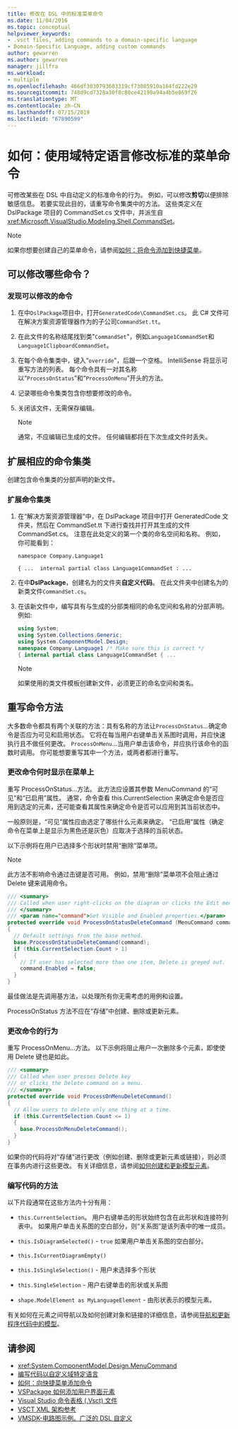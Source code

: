 ```yaml
---
title: 修改在 DSL 中的标准菜单命令
ms.date: 11/04/2016
ms.topic: conceptual
helpviewer_keywords:
- .vsct files, adding commands to a domain-specific language
- Domain-Specific Language, adding custom commands
author: gewarren
ms.author: gewarren
manager: jillfra
ms.workload:
- multiple
ms.openlocfilehash: 466df3030793603319cf73085910a164fd222e29
ms.sourcegitcommit: 748d9cd7328a30f8c80ce42198a94a4b5e869f26
ms.translationtype: MT
ms.contentlocale: zh-CN
ms.lasthandoff: 07/15/2019
ms.locfileid: "67890599"
---
```

# <a name="how-to-modify-a-standard-menu-command-in-a-domain-specific-language"></a>如何：使用域特定语言修改标准的菜单命令

可修改某些在 DSL 中自动定义的标准命令的行为。 例如，可以修改**剪切**以便排除敏感信息。 若要实现此目的，请重写命令集类中的方法。 这些类定义在 DslPackage 项目的 CommandSet.cs 文件中，并派生自 <xref:Microsoft.VisualStudio.Modeling.Shell.CommandSet>。

> [!NOTE]
> 如果你想要创建自己的菜单命令，请参阅[如何：将命令添加到快捷菜单](../modeling/how-to-add-a-command-to-the-shortcut-menu.md)。

## <a name="what-commands-can-you-modify"></a>可以修改哪些命令？

### <a name="to-discover-what-commands-you-can-modify"></a>发现可以修改的命令

1. 在中`DslPackage`项目中，打开`GeneratedCode\CommandSet.cs`。 此 C# 文件可在解决方案资源管理器作为的子公司`CommandSet.tt`。

2. 在此文件的名称结尾找到类"`CommandSet`"，例如`Language1CommandSet`和`Language1ClipboardCommandSet`。

3. 在每个命令集类中，键入“`override`”，后跟一个空格。 IntelliSense 将显示可重写方法的列表。 每个命令具有一对其名称以“`ProcessOnStatus`”和“`ProcessOnMenu`”开头的方法。

4. 记录哪些命令集类包含你想要修改的命令。

5. 关闭该文件，无需保存编辑。

    > [!NOTE]
    > 通常，不应编辑已生成的文件。 任何编辑都将在下次生成文件时丢失。

## <a name="extend-the-appropriate-command-set-class"></a>扩展相应的命令集类

创建包含命令集类的分部声明的新文件。

### <a name="to-extend-the-command-set-class"></a>扩展命令集类

1. 在“解决方案资源管理器”中，在 DslPackage 项目中打开 GeneratedCode 文件夹，然后在 CommandSet.tt 下进行查找并打开其生成的文件 CommandSet.cs。 注意在此处定义的第一个类的命名空间和名称。 例如，你可能看到：

     `namespace Company.Language1`

     `{ ...  internal partial class Language1CommandSet : ...`

2. 在中**DslPackage**，创建名为的文件夹**自定义代码**。 在此文件夹中创建名为的新类文件`CommandSet.cs`。

3. 在该新文件中，编写具有与生成的分部类相同的命名空间和名称的分部声明。 例如:

    ```csharp
    using System;
    using System.Collections.Generic;
    using System.ComponentModel.Design;
    namespace Company.Language1 /* Make sure this is correct */
    { internal partial class Language1CommandSet { ...
    ```

    > [!NOTE]
    > 如果使用的类文件模板创建新文件，必须更正的命名空间和类名。

## <a name="override-the-command-methods"></a>重写命令方法

大多数命令都具有两个关联的方法：具有名称的方法让`ProcessOnStatus`...确定命令是否应为可见和启用状态。 它将在每当用户右键单击关系图时调用，并应快速执行且不做任何更改。 `ProcessOnMenu`...当用户单击该命令，并应执行该命令的函数时调用。 你可能想要重写其中一个方法，或两者都进行重写。

### <a name="to-change-when-the-command-appears-on-a-menu"></a>更改命令何时显示在菜单上

重写 ProcessOnStatus...方法。 此方法应设置其参数 MenuCommand 的“可见”和“已启用”属性。 通常，命令查看 this.CurrentSelection 来确定命令是否应用到选定的元素，还可能查看其属性来确定命令是否可以应用到其当前状态中。

一般原则是，“可见”属性应由选定了哪些什么元素来确定。 “已启用”属性（确定命令在菜单上是显示为黑色还是灰色）应取决于选择的当前状态。

以下示例将在用户已选择多个形状时禁用“删除”菜单项。

> [!NOTE]
> 此方法不影响命令通过击键是否可用。 例如，禁用“删除”菜单项不会阻止通过 Delete 键来调用命令。

```csharp
/// <summary>
/// Called when user right-clicks on the diagram or clicks the Edit menu.
/// </summary>
/// <param name="command">Set Visible and Enabled properties.</param>
protected override void ProcessOnStatusDeleteCommand (MenuCommand command)
{
  // Default settings from the base method.
  base.ProcessOnStatusDeleteCommand(command);
  if (this.CurrentSelection.Count > 1)
  {
    // If user has selected more than one item, Delete is greyed out.
    command.Enabled = false;
  }
}
```

最佳做法是先调用基方法，以处理所有你无需考虑的用例和设置。

ProcessOnStatus 方法不应在“存储”中创建、删除或更新元素。

### <a name="to-change-the-behavior-of-the-command"></a>更改命令的行为

重写 ProcessOnMenu...方法。 以下示例将阻止用户一次删除多个元素，即使使用 Delete 键也是如此。

```csharp
/// <summary>
/// Called when user presses Delete key
/// or clicks the Delete command on a menu.
/// </summary>
protected override void ProcessOnMenuDeleteCommand()
{
  // Allow users to delete only one thing at a time.
  if (this.CurrentSelection.Count <= 1)
  {
    base.ProcessOnMenuDeleteCommand();
  }
}
```

如果你的代码将对“存储”进行更改（例如创建、删除或更新元素或链接），则必须在事务内进行这些更改。 有关详细信息，请参阅[如何创建和更新模型元素](../modeling/how-to-modify-a-standard-menu-command-in-a-domain-specific-language.md)。

### <a name="write-the-code-of-the-methods"></a>编写代码的方法

以下片段通常在这些方法内十分有用：

- `this.CurrentSelection`。 用户右键单击的形状始终包含在此形状和连接符列表中。 如果用户单击关系图的空白部分，则“关系图”是该列表中的唯一成员。

- `this.IsDiagramSelected()` - `true` 如果用户单击关系图的空白部分。

- `this.IsCurrentDiagramEmpty()`

- `this.IsSingleSelection()` - 用户未选择多个形状

- `this.SingleSelection` - 用户右键单击的形状或关系图

- `shape.ModelElement as MyLanguageElement` - 由形状表示的模型元素。

有关如何在元素之间导航以及如何创建对象和链接的详细信息，请参阅[导航和更新程序代码中的模型](../modeling/navigating-and-updating-a-model-in-program-code.md)。

## <a name="see-also"></a>请参阅

- <xref:System.ComponentModel.Design.MenuCommand>
- [编写代码以自定义域特定语言](../modeling/writing-code-to-customise-a-domain-specific-language.md)
- [如何：向快捷菜单添加命令](../modeling/how-to-add-a-command-to-the-shortcut-menu.md)
- [VSPackage 如何添加用户界面元素](../extensibility/internals/how-vspackages-add-user-interface-elements.md)
- [Visual Studio 命令表格 (.Vsct) 文件](../extensibility/internals/visual-studio-command-table-dot-vsct-files.md)
- [VSCT XML 架构参考](../extensibility/vsct-xml-schema-reference.md)
- [VMSDK-电路图示例。广泛的 DSL 自定义](https://code.msdn.microsoft.com/Visualization-Modeling-SDK-763778e8)
